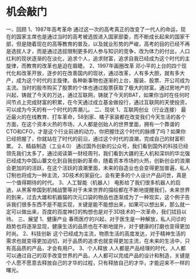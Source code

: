 # 机会敲门

一、回顾
1、1987年高考革命
通过这一次的高考真正的改变了一代人的命运，现在的国家主席也是通过当时的高考被选拔进入国家部委，而不断成长起来的国家干部，但是随着现在的高等教育的普及，以及就业形势的严峻，高考的目的已经不再是选拔人才，而是通过选拔限制更多的人参与知识的竞争，改为体力的付出，人口红利的现状逐渐的在淡化，追求个人，追求财富，追求自我已经成为这个时代的主旋律，而教育的改革也是迫在眉睫。
2、1997年画圈改革
邓小平的上台的四个现代化和改革开放，逐步的在改善国内的现状，通过改革，人有多大胆，就有多大产，成为这个时代的主旋律。各种新事物也逐渐的上台，服装、股票、开公司成为主流。当时的股市购买了股票的个体也通过股票获取了极大的财富。通过房地产的兴起，铸就了今天的万达，通过互联网，铸就了今天的BAT，如果你当时在任何时间节点上完成财富的积累，在今天通过成立基金做投行，通过互联网的天使投资，可以成为今天的有一个时代的弄潮儿。
二、现状
1、互联网创业（行业连接）
最近最火的在线教育、打车革命，58到家、橘子家装都在改变我们今天生活的各个方面，在这个资本火热的市场，人人都是创始人的世界里面，拥有一个靠谱的CTO和CFO，才是这个行业前进的动力，你把握住这个时代的脉搏了吗？如果你已经把握了，你就站在了时代的前沿，通过这个时代的浪潮，完成自己的财富积累。
2、精益制造（工业4.0）
通过国外创新的公众号，我们看到国外的科技已经领先我们太多了，通过阅读第一财经周刊，我们看到大疆的无人机和深圳的华北强已经成为中国山寨文化到自我创新的革命，随着资本市场的火热，创新创业的浪潮会更加的的活跃，在这个活跃的浪潮里面，未来的自造业也会变得更加普遍，私人订制也将成为一种主流，3D技术的家庭化，会有更多的个人设计产品问世，真是一个值得期待的时代。
3、人工智能（机器人）
电影给了我们很多机器人的启迪，从黑客帝国到机械战警等对于未来世界的描绘都在不断地提醒我们，未来世界的到来，过去大雄和机器猫的次元口袋的物品也逐渐成为了一种现实，这个例子告诉我们很多东西不是不能实现，关键是能不能想出来，如果可以想出来，那么就一定可以做出来，百度的百度神灯的构想也是对于3D技术的一次革命，我们拭目以待。
三、展望
1、健康产业
春雨医疗的兴起，对于医生是一种解放，私人问诊的趋势也将逐渐显现，健康生活的品质也在不断地提升，对于健康的打磨也变得更加时尚。
2、科技创新
这个已经成为主流，物质生活的高度发达，对于精神生活的需求也就变得更加迫切，对于品质的追求也就变得更加主流，在未来的生活中，只有高品质的产品，才会有用户。
3、个人释放
人人都是产品经理的时代，人人都可以通过自己的双手改变世界的产品，人人都可以完成产品的设计和制造，关键是个人愿不愿意去释放自己的才华的过程，只有释放自己的才华，才能迎来不一样的曙光。
